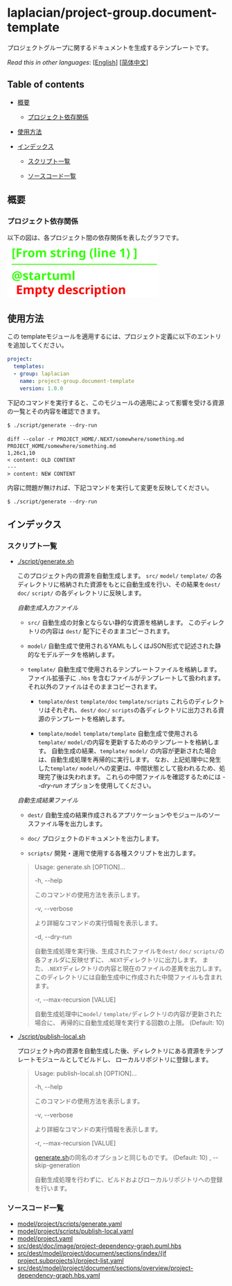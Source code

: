 <!-- @head-content@ -->
# laplacian/project-group.document-template

プロジェクトグループに関するドキュメントを生成するテンプレートです。


*Read this in other languages*: [[English](README.md)] [[简体中文](README_zh.md)]
<!-- @head-content@ -->

<!-- @toc@ -->
## Table of contents
- [概要](#概要)

  * [プロジェクト依存関係](#プロジェクト依存関係)

- [使用方法](#使用方法)

- [インデックス](#インデックス)

  * [スクリプト一覧](#スクリプト一覧)

  * [ソースコード一覧](#ソースコード一覧)



<!-- @toc@ -->

<!-- @main-content@ -->
## 概要


### プロジェクト依存関係


以下の図は、各プロジェクト間の依存関係を表したグラフです。
![](./doc/image/project-dependency-graph.svg)

## 使用方法

この templateモジュールを適用するには、プロジェクト定義に以下のエントリを追加してください。
```yaml
project:
  templates:
  - group: laplacian
    name: project-group.document-template
    version: 1.0.0
```

下記のコマンドを実行すると、このモジュールの適用によって影響を受ける資源の一覧とその内容を確認できます。

```console
$ ./script/generate --dry-run

diff --color -r PROJECT_HOME/.NEXT/somewhere/something.md PROJECT_HOME/somewhere/something.md
1,26c1,10
< content: OLD CONTENT
---
> content: NEW CONTENT
```

内容に問題が無ければ、下記コマンドを実行して変更を反映してください。

```console
$ ./script/generate --dry-run

```


## インデックス


### スクリプト一覧


- [./script/generate.sh](<./scripts/generate.sh>)

  このプロジェクト内の資源を自動生成します。
  `src/` `model/` `template/` の各ディレクトリに格納された資源をもとに自動生成を行い、その結果を`dest/` `doc/` `script/` の各ディレクトリに反映します。

  *自動生成入力ファイル*

  - `src/`
    自動生成の対象とならない静的な資源を格納します。
    このディレクトリの内容は `dest/` 配下にそのままコピーされます。

  - `model/`
    自動生成で使用されるYAMLもしくはJSON形式で記述された静的なモデルデータを格納します。

  - `template/`
    自動生成で使用されるテンプレートファイルを格納します。ファイル拡張子に `.hbs` を含むファイルがテンプレートして扱われます。
    それ以外のファイルはそのままコピーされます。

    - `template/dest` `template/doc` `template/scripts`
      これらのディレクトリはそれぞれ、`dest/` `doc/` `scripts`の各ディレクトリに出力される資源のテンプレートを格納します。

    - `template/model` `template/template`
      自動生成で使用される`template/` `model/`の内容を更新するためのテンプレートを格納します。
      自動生成の結果、`template/` `model/` の内容が更新された場合は、自動生成処理を再帰的に実行します。
      なお、上記処理中に発生した`template/` `model/`への変更は、中間状態として扱われるため、処理完了後は失われます。
      これらの中間ファイルを確認するためには *--dry-run* オプションを使用してください。

  *自動生成結果ファイル*

  - `dest/`
    自動生成の結果作成されるアプリケーションやモジュールのソースファイル等を出力します。

  - `doc/`
    プロジェクトのドキュメントを出力します。

  - `scripts/`
    開発・運用で使用する各種スクリプトを出力します。

  > Usage: generate.sh [OPTION]...
  >
  > -h, --help
  >
  >   このコマンドの使用方法を表示します。
  >   
  > -v, --verbose
  >
  >   より詳細なコマンドの実行情報を表示します。
  >   
  > -d, --dry-run
  >
  >   自動生成処理を実行後、生成されたファイルを`dest/` `doc/` `scripts/`の各フォルダに反映せずに、`.NEXT`ディレクトリに出力します。
  >   また、`.NEXT`ディレクトリの内容と現在のファイルの差異を出力します。
  >   このディレクトリには自動生成中に作成された中間ファイルも含まれます。
  >   
  > -r, --max-recursion [VALUE]
  >
  >   自動生成処理中に`model/` `template/`ディレクトリの内容が更新された場合に、
  >   再帰的に自動生成処理を実行する回数の上限。
  >    (Default: 10)
- [./script/publish-local.sh](<./scripts/publish-local.sh>)

  プロジェクト内の資源を自動生成した後、ディレクトリにある資源をテンプレートモジュールとしてビルドし、
  ローカルリポジトリに登録します。

  > Usage: publish-local.sh [OPTION]...
  >
  > -h, --help
  >
  >   このコマンドの使用方法を表示します。
  >   
  > -v, --verbose
  >
  >   より詳細なコマンドの実行情報を表示します。
  >   
  > -r, --max-recursion [VALUE]
  >
  >   [generate.sh](<./scripts/generate.sh>)の同名のオプションと同じものです。
  >    (Default: 10)
  > , --skip-generation
  >
  >   自動生成処理を行わずに、ビルドおよびローカルリポジトリへの登録を行います。
  >   
### ソースコード一覧


- [model/project/scripts/generate.yaml](<./model/project/scripts/generate.yaml>)
- [model/project/scripts/publish-local.yaml](<./model/project/scripts/publish-local.yaml>)
- [model/project.yaml](<./model/project.yaml>)
- [src/dest/doc/image/project-dependency-graph.puml.hbs](<./src/dest/doc/image/project-dependency-graph.puml.hbs>)
- [src/dest/model/project/document/sections/index/{if project.subprojects}/project-list.yaml](<./src/dest/model/project/document/sections/index/{if project.subprojects}/project-list.yaml>)
- [src/dest/model/project/document/sections/overview/project-dependency-graph.hbs.yaml](<./src/dest/model/project/document/sections/overview/project-dependency-graph.hbs.yaml>)


<!-- @main-content@ -->